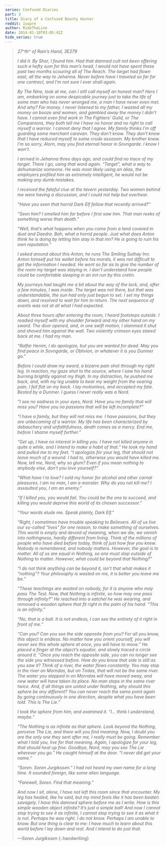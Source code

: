 ```yaml
---
series: Confused Diaries
part: 3
title: Diary of a Confused Bounty Hunter
reddit: 1uupre
author: RideTheLine
date: 2014-01-10T03:05:42Z
hide_series: true
---
```


> *27^th^ of Rain’s Hand, 3E279*
>
> *I did it. By Shor, I found him. Had that damned cult not been offering such*
> *a hefty sum for this man’s head, I would not have spent these past two*
> *months scouring all of The Reach. The target had flown east, all the way to*
> *Jehanna. Never before have I traveled so far for one contract, and I’m not*
> *sure I ever shall again.*
>
> *By The Nine, look at me, can I still call myself an honest man? Here I am,*
> *embarking on some despicable journey just to take the life of some man who*
> *has never wronged me, a man I have never even met. And why? For money. I*
> *never listened to my father, I wasted all my money on booze and women, and*
> *gambled away the money I didn’t have. I cannot even find work in The*
> *Fighters’ Guild, or The Companions, they both tell me I have no honor and no*
> *right to call myself a warrior. I cannot deny that I agree. My family thinks*
> *I’m off guarding some merchant caravan. They don’t know. They don’t know*
> *that I have reduced myself to some crude assassin. My brother knew. I’m so*
> *sorry, Alorn, may you find eternal honor in Sovngarde. I know I won’t.*
>
> *I arrived in Jehanna three days ago, and could find no trace of my target.*
> *There I go, using that word again. “Target”, what a way to dehumanize*
> *someone. He was most likely using an alias, the employers profiled him as*
> *extremely intelligent, he would not be making any dumb mistakes.*
>
> *I received the fateful clue at the tavern yesterday. Two women behind me*
> *were having a discussion, and I could not help but overhear.*
>
> *“Have you seen that horrid Dark Elf fellow that recently arrived?”*
>
> *“Seen him? I smelled him far before I first saw him. That man reeks of*
> *something worse than death.”*
>
> *“Well, that’s what happens when you come from a land covered in dust and*
> *Daedra. Bah, what a horrid people. Just what does Anton think he is doing by*
> *letting him stay in that inn? He is going to ruin his own reputation.”*
>
> *I asked around about this Anton, he runs The Smiling Suthay Inn. Anton*
> *himself put his wallet before his morals, it was not difficult to get the*
> *information I needed. He went so far as to give the number of the room my*
> *target was staying in. I don’t understand how people could be comfortable*
> *sleeping in an inn run by this cretin.*
>
> *My journeys had taught me a bit about the way of the lock, and, after a few*
> *minutes, I was inside. The target was not there, but that was*
> *understandable, the sun had only just begun to set. I set my things down,*
> *and resolved to wait for him to return. The next sequence of events was not*
> *at all what I had expected.*
>
> *About three hours after entering the room, I heard footsteps outside. I*
> *readied myself with my shoulder forward and my other hand on my sword. The*
> *door opened, and, in one swift motion, I slammed it shut and shoved him*
> *against the wall. Two violently crimson eyes stared back at me. I had my*
> *man.*
>
> *“Ralfar Henim, I do apologize, but you are wanted for dead. May you find*
> *peace in Sovngarde, or Oblivion, or whatever it is you Dunmer go.”*
>
> *Before I could draw my sword, a bizarre pain shot through my right leg. In*
> *reaction, my gaze shot to the source, where I saw his hand burning brightly*
> *against my thigh. In my distraction, he pushed me back, and, with my leg*
> *unable to bear my weight from the searing pain, I fell flat on my back. I*
> *lay motionless, and accepted my fate. Bested by a Dunmer. I guess I never*
> *really was a Nord.*
>
> *“I see no sadness in your eyes, Nord. Have you no family that will miss you?*
> *Have you no passions that will be left incomplete?”*
>
> *“I have a family, but they will not miss me. I have passions, but they are*
> *unbecoming of a warrior. My life has been characterized by debauchery and*
> *unfaithfulness, death comes as a mercy. End me, before I shame myself*
> *further.”*
>
> *“Get up, I have no interest in killing you. I have not killed anyone in*
> *quite a while, and I intend to make a habit of that.” He took my hand and*
> *pulled me to my feet. “I apologize for your leg, that should not leave much*
> *of a wound. I had to, otherwise you would have killed me. Now, tell me,*
> *Nord, why so glum? Even if you mean nothing to anybody else, don’t you love*
> *yourself?”*
>
> *“What have I to love? I sold my honor for alcohol and other carnal*
> *pleasures. I am no man, I am a monster. Why do you not kill me? I assaulted*
> *you, I am an enemy.”*
>
> *“If I killed you, you would fail. You could be the one to succeed, and*
> *killing you would deprive this world of its chosen successor.”*
>
> *“Your words elude me. Speak plainly, Dark Elf.”*
>
> *“Right, I sometimes have trouble speaking to Believers. All of us live our*
> *so-called “lives” for one reason, to make something of ourselves. This world*
> *is empty and devoid of meaning, when we die, we vanish into nothingness,*
> *hardly different from living. Think of the millions of people who have died*
> *before today, think of just how few you knew. Nobody is remembered, and*
> *nobody matters. However, the goal is to matter. All of us are equal in*
> *Nothing, so one must step outside of Nothing to matter. However, what could*
> *be beyond that Nothing?”*
>
> *“I do not think anything can be beyond it, isn’t that what makes it*
> *“nothing”? Your philosophy is wasted on me, it is better you leave me be.”*
>
> *“These teachings are wasted on nobody, for it is anyone who may pass The*
> *Test. Now, that Nothing is infinite, so how may one pass through infinity?”*
> *He reached into a satchel he was wearing, and removed a wooden sphere that*
> *fit right in the palm of his hand. “This is an infinity.”*
>
> *“No, that is a ball. It is not endless, I can see the entirety of it right*
> *in front of me.”*
>
> *“Can you? Can you see the side opposite from you? For all you know, this*
> *object is endless. No matter how you orient yourself, you will never see*
> *this whole sphere at once, you will have to move.” He placed a finger at the*
> *object’s equator, and slowly traced a circle around it. “Once you reach the*
> *opposite side, you can no longer see the side you witnessed before. How do*
> *you know that side is still as you saw it? Think of a river, the water flows*
> *constantly. You may step in the river on Morndas, but on Tirdas, that will*
> *not be the same river. The water you stepped in on Morndas will have moved*
> *away, and new water will have taken its place. No man steps in the same*
> *river twice. And, if all things are united under Nothing, why should this*
> *sphere be any different? You can never reach the same point again by going*
> *continuously in one direction, despite what you have been told. This is The*
> *Lie.”*
>
> *I took the sphere from him, and examined it. “I… think I understand, maybe.”*
>
> *“The Nothing is as infinite as that sphere. Look beyond the Nothing,*
> *perceive The Lie, and there will you find meaning. Now, I doubt you are the*
> *only one they sent after me, I really must be going. Remember what I told*
> *you, live for that meaning. Again, I apologize for your leg, that should*
> *heal up fine. Goodbye, Nord, may you see The Lie wherever you go.” He caught*
> *himself at the door. “I never did get your name.”*
>
> *“Soren. Soren Jurgikssen.” I had not heard my own name for a long time. It*
> *sounded foreign, like some alien language.*
>
> *“Farewell, Soren. Find that meaning.”*
>
> *And now I sit, alone, I have not left this room since that encounter. My leg*
> *has healed, like he said, but my mind feels like it has been beaten*
> *savagely. I have this damned sphere before me as I write. How is this simple*
> *wooden object infinite? It’s just a simple ball! And now I cannot stop*
> *trying to see it as infinite, I cannot stop trying to see it as what it is*
> *not. Perhaps he was right. I do not know. Perhaps I am unable to know. But*
> *one thing is clear to me: I have much to learn about this world before I lay*
> *down and rest. And I intend to do just that.*
>
> *—Soren Jurgikssen*
{:.handwriting}
